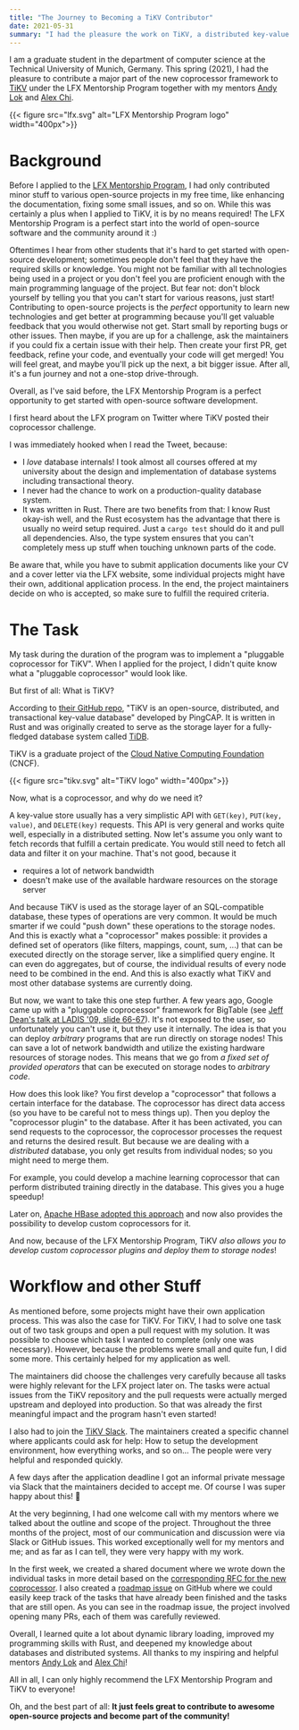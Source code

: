 ```yaml
---
title: "The Journey to Becoming a TiKV Contributor"
date: 2021-05-31
summary: "I had the pleasure the work on TiKV, a distributed key-value store in Rust that serves as a storage engine for TiDB, as an LFX Program Mentee in 2021. The goal was to implement a \"pluggable\" coprocessor, similar to HBase's coprocessor, where users can leverage the computational power of storage nodes and directory execute arbitrary computation on them."
---
```



I am a graduate student in the department of computer science at the Technical University of Munich, Germany.
This spring (2021), I had the pleasure to contribute a major part of the new coprocessor framework to [TiKV](https://github.com/tikv/tikv) under the LFX Mentorship Program together with my mentors [Andy Lok](https://github.com/andylokandy) and [Alex Chi](https://github.com/skyzh).


{{< figure src="lfx.svg" alt="LFX Mentorship Program logo" width="400px">}}

# Background

Before I applied to the [LFX Mentorship Program](https://mentorship.lfx.linuxfoundation.org/), I had only contributed minor stuff to various open-source projects in my free time, like enhancing the documentation, fixing some small issues, and so on. While this was certainly a plus when I applied to TiKV, it is by no means required! The LFX Mentorship Program is a perfect start into the world of open-source software and the community around it :)

Oftentimes I hear from other students that it's hard to get started with open-source development; sometimes people don't feel that they have the required skills or knowledge. You might not be familiar with all technologies being used in a project or you don't feel you are proficient enough with the main programming language of the project. But fear not: don't block yourself by telling you that you can't start for various reasons, just start! Contributing to open-source projects is the *perfect* opportunity to learn new technologies and get better at programming because you'll get valuable feedback that you would otherwise not get. Start small by reporting bugs or other issues. Then maybe, if you are up for a challenge, ask the maintainers if you could fix a certain issue with their help. Then create your first PR, get feedback, refine your code, and eventually your code will get merged! You will feel great, and maybe you'll pick up the next, a bit bigger issue. After all, it's a fun journey and not a one-stop drive-through.

Overall, as I've said before, the LFX Mentorship Program is a perfect opportunity to get started with open-source software development.


I first heard about the LFX program on Twitter where TiKV posted their coprocessor challenge.

I was immediately hooked when I read the Tweet, because:

 * I *love* database internals! I took almost all courses offered at my university about the design and implementation of database systems including transactional theory.
 * I never had the chance to work on a production-quality database system.
 * It was written in Rust. There are two benefits from that: I know Rust okay-ish well, and the Rust ecosystem has the advantage that there is usually no weird setup required. Just a `cargo test` should do it and pull all dependencies. Also, the type system ensures that you can't completely mess up stuff when touching unknown parts of the code.



Be aware that, while you have to submit application documents like your CV and a cover letter via the LFX website, some individual projects might have their own, additional application process. In the end, the project maintainers decide on who is accepted, so make sure to fulfill the required criteria.


# The Task

My task during the duration of the program was to implement a "pluggable coprocessor for TiKV". When I applied for the project, I didn't quite know what a "pluggable coprocessor" would look like.

But first of all: What is TiKV?

According to [their GitHub repo](https://mentorship.lfx.linuxfoundation.org/#projects), "TiKV is an open-source, distributed, and transactional key-value database" developed by PingCAP.
It is written in Rust and was originally created to serve as the storage layer for a fully-fledged database system called [TiDB](https://github.com/pingcap/tidb).

TiKV is a graduate project of the [Cloud Native Computing Foundation](https://www.cncf.io/) (CNCF).


{{< figure src="tikv.svg" alt="TiKV logo" width="400px">}}


Now, what is a coprocessor, and why do we need it?

A key-value store usually has a very simplistic API with `GET(key)`, `PUT(key, value)`, and `DELETE(key)` requests. This API is very general and works quite well, especially in a distributed setting.
Now let's assume you only want to fetch records that fulfill a certain predicate. You would still need to fetch all data and filter it on your machine. That's not good, because it

 * requires a lot of network bandwidth
 * doesn't make use of the available hardware resources on the storage server

And because TiKV is used as the storage layer of an SQL-compatible database, these types of operations are very common. It would be much smarter if we could "push down" these operations to the storage nodes.
And this is exactly what a "coprocessor" makes possible: it provides a defined set of operators (like filters, mappings, count, sum, ...) that can be executed directly on the storage server, like a simplified query engine. It can even do aggregates, but of course, the individual results of every node need to be combined in the end.
And this is also exactly what TiKV and most other database systems are currently doing.

But now, we want to take this one step further. A few years ago, Google came up with a "pluggable coprocessor" framework for BigTable (see [Jeff Dean's talk at LADIS '09, slide 66-67](https://de.scribd.com/doc/21631448/Dean-Keynote-Ladis2009)). It's not exposed to the user, so unfortunately you can't use it, but they use it internally. The idea is that you can deploy *arbitrary* programs that are run directly on storage nodes! This can save a lot of network bandwidth and utilize the existing hardware resources of storage nodes. This means that we go from *a fixed set of provided operators* that can be executed on storage nodes to *arbitrary code*.

How does this look like? You first develop a "coprocessor" that follows a certain interface for the database. The coprocessor has direct data access (so you have to be careful not to mess things up). Then you deploy the "coprocessor plugin" to the database. After it has been activated, you can send requests to the coprocessor, the coprocessor processes the request and returns the desired result. But because we are dealing with a *distributed* database, you only get results from individual nodes; so you might need to merge them.

For example, you could develop a machine learning coprocessor that can perform distributed training directly in the database. This gives you a huge speedup!

Later on, [Apache HBase adopted this approach](https://blogs.apache.org/hbase/entry/coprocessor_introduction) and now also provides the possibility to develop custom coprocessors for it.

And now, because of the LFX Mentorship Program, TiKV *also allows you to develop custom coprocessor plugins and deploy them to storage nodes*!



# Workflow and other Stuff

As mentioned before, some projects might have their own application process.
This was also the case for TiKV.
For TiKV, I had to solve one task out of two task groups and open a pull request with my solution. It was possible to choose which task I wanted to complete (only one was necessary). However, because the problems were small and quite fun, I did some more. This certainly helped for my application as well.

The maintainers did choose the challenges very carefully because all tasks were highly relevant for the LFX project later on.
The tasks were actual issues from the TiKV repository and the pull requests were actually merged upstream and deployed into production. So that was already the first meaningful impact and the program hasn't even started!

I also had to join the [TiKV Slack](https://slack.tidb.io/invite?team=tikv-wg&channel=general). The maintainers created a specific channel where applicants could ask for help: How to setup the development environment, how everything works, and so on... The people were very helpful and responded quickly.

A few days after the application deadline I got an informal private message via Slack that the maintainers decided to accept me. Of course I was super happy about this! 🎉


At the very beginning, I had one welcome call with my mentors where we talked about the outline and scope of the project.
Throughout the three months of the project, most of our communication and discussion were via Slack or GitHub issues. This worked exceptionally well for my mentors and me; and as far as I can tell, they were very happy with my work.

In the first week, we created a shared document where we wrote down the individual tasks in more detail based on the [corresponding RFC for the new coprocessor](https://github.com/andylokandy/rfcs/blob/plugin/text/2021-02-24-coprocessor-plugin.md).
I also created a [roadmap issue](https://github.com/tikv/tikv/issues/9747) on GitHub where we could easily keep track of the tasks that have already been finished and the tasks that are still open.
As you can see in the roadmap issue, the project involved opening many PRs, each of them was carefully reviewed.

Overall, I learned quite a lot about dynamic library loading, improved my programming skills with Rust, and deepened my knowledge about databases and distributed systems. All thanks to my inspiring and helpful mentors [Andy Lok](https://github.com/andylokandy) and [Alex Chi](https://github.com/skyzh)!

All in all, I can only highly recommend the LFX Mentorship Program and TiKV to everyone!

Oh, and the best part of all: **It just feels great to contribute to awesome open-source projects and become part of the community!**